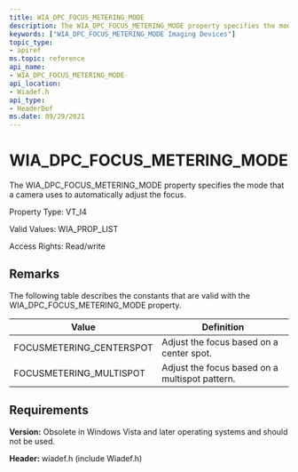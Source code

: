 ```yaml
---
title: WIA_DPC_FOCUS_METERING_MODE
description: The WIA_DPC_FOCUS_METERING_MODE property specifies the mode that a camera uses to automatically adjust the focus.
keywords: ["WIA_DPC_FOCUS_METERING_MODE Imaging Devices"]
topic_type:
- apiref
ms.topic: reference
api_name:
- WIA_DPC_FOCUS_METERING_MODE
api_location:
- Wiadef.h
api_type:
- HeaderDef
ms.date: 09/29/2021
---
```


# WIA_DPC_FOCUS_METERING_MODE

The WIA_DPC_FOCUS_METERING_MODE property specifies the mode that a camera uses to automatically adjust the focus.

Property Type: VT_I4

Valid Values: WIA_PROP_LIST

Access Rights: Read/write

## Remarks

The following table describes the constants that are valid with the WIA_DPC_FOCUS_METERING_MODE property.

| Value | Definition |
|--|--|
| FOCUSMETERING_CENTERSPOT | Adjust the focus based on a center spot. |
| FOCUSMETERING_MULTISPOT | Adjust the focus based on a multispot pattern. |

## Requirements

**Version:** Obsolete in Windows Vista and later operating systems and should not be used.

**Header:** wiadef.h (include Wiadef.h)

